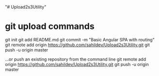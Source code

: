 "# Upload2s3Utility" 

# git upload commands

git init
git add README.md
git commit -m "Basic Angular SPA with routing"
git remote add origin https://github.com/sahildev/Upload2s3Utility.git
git push -u origin master

…or push an existing repository from the command line
git remote add origin https://github.com/sahildev/Upload2s3Utility.git
git push -u origin master